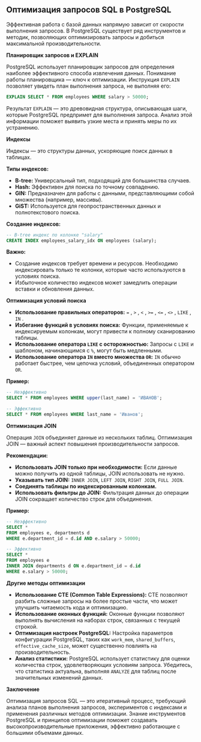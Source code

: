 ## Оптимизация запросов SQL в PostgreSQL

Эффективная работа с базой данных напрямую зависит от скорости выполнения запросов. В PostgreSQL существует ряд инструментов и методик, позволяющих оптимизировать запросы и добиться максимальной производительности. 

**Планировщик запросов и EXPLAIN**

PostgreSQL использует планировщик запросов для определения наиболее эффективного способа извлечения данных. Понимание работы планировщика — ключ к оптимизации. Инструкция `EXPLAIN` позволяет увидеть план выполнения запроса, не выполняя его:

```sql
EXPLAIN SELECT * FROM employees WHERE salary > 50000;
```

Результат `EXPLAIN` — это древовидная структура, описывающая шаги, которые PostgreSQL предпримет для выполнения запроса.  Анализ этой информации поможет выявить узкие места и принять меры по их устранению.

**Индексы**

Индексы — это структуры данных, ускоряющие поиск данных в таблицах. 

**Типы индексов:**

- **B-tree:** Универсальный тип, подходящий для большинства случаев.
- **Hash:** Эффективен для поиска по точному совпадению.
- **GIN:** Предназначен для работы с данными, представляющими собой множества (например, массивы).
- **GiST:** Используется для геопространственных данных и полнотекстового поиска.

**Создание индексов:**

```sql
-- B-tree индекс по колонке "salary"
CREATE INDEX employees_salary_idx ON employees (salary);
```

**Важно:** 

* Создание индексов требует времени и ресурсов. Необходимо индексировать только те колонки, которые часто используются в условиях поиска.
* Избыточное количество индексов может замедлить операции вставки и обновления данных.

**Оптимизация условий поиска**

- **Использование правильных операторов:** `=` , `>` , `<` , `>=` , `<=` , `<>` , `LIKE` , `IN` .
- **Избегание функций в условиях поиска:** Функции, применяемые к индексируемым колонкам, могут привести к полному сканированию таблицы.
- **Использование оператора `LIKE` с осторожностью:** Запросы с `LIKE` и шаблоном, начинающимся с `%`,  могут быть медленными.
- **Использование оператора `IN` вместо множества `OR`:** `IN` обычно работает быстрее, чем цепочка условий, объединенных оператором `OR`.

**Пример:**

```sql
-- Неэффективно
SELECT * FROM employees WHERE upper(last_name) = 'ИВАНОВ';

-- Эффективно
SELECT * FROM employees WHERE last_name = 'Иванов';
```

**Оптимизация JOIN**

Операция `JOIN` объединяет данные из нескольких таблиц. Оптимизация JOIN — важный аспект повышения производительности запросов.

**Рекомендации:**

- **Использовать JOIN только при необходимости:**  Если данные можно получить из одной таблицы, JOIN использовать не нужно.
- **Указывать тип JOIN:** `INNER JOIN`, `LEFT JOIN`, `RIGHT JOIN`, `FULL JOIN`.
- **Соединять таблицы по индексированным колонкам.**
- **Использовать фильтры до JOIN:**  Фильтрация данных до операции JOIN сокращает количество строк для объединения.

**Пример:**

```sql
-- Неэффективно
SELECT * 
FROM employees e, departments d
WHERE e.department_id = d.id AND e.salary > 50000;

-- Эффективно
SELECT * 
FROM employees e
INNER JOIN departments d ON e.department_id = d.id
WHERE e.salary > 50000;
```

**Другие методы оптимизации**

* **Использование CTE (Common Table Expressions):** CTE позволяют разбить сложные запросы на более простые части, что может улучшить читаемость кода и оптимизацию. 
* **Использование оконных функций:** Оконные функции позволяют выполнять вычисления на наборах строк, связанных с текущей строкой. 
* **Оптимизация настроек PostgreSQL:** Настройка параметров конфигурации PostgreSQL, таких как `work_mem`, `shared_buffers`, `effective_cache_size`, может существенно повлиять на производительность. 
* **Анализ статистики:**  PostgreSQL использует статистику для оценки количества строк, удовлетворяющих условиям запроса. Убедитесь, что статистика актуальна, выполняя `ANALYZE` для таблиц после значительных изменений данных.

**Заключение**

Оптимизация запросов SQL —  это итеративный процесс, требующий анализа планов выполнения запросов,  экспериментов с индексами и применения различных методов оптимизации.  Знание инструментов PostgreSQL и принципов оптимизации поможет создавать высокопроизводительные приложения, эффективно работающие с большими объемами данных. 
